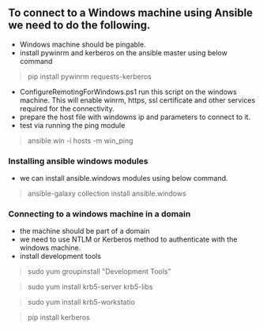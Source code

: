 ## To connect to a Windows machine using Ansible we need to do the following.

- Windows machine should be pingable.
- install pywinrm and kerberos on the ansible master using below command
> pip install pywinrm requests-kerberos

- ConfigureRemotingForWindows.ps1 run this script on the windows machine. This will enable winrm, https, ssl certificate and other services required for the connectivity.
- prepare the host file with windowns ip and parameters to connect to it.
- test via running the ping module
> ansible win -i hosts -m win_ping

### Installing ansible windows modules
- we can install ansible.windows modules using below command.
> ansible-galaxy collection install ansible.windows

### Connecting to a windows machine in a domain
- the machine should be part of a domain
- we need to use NTLM or Kerberos method to authenticate with the windows machine.
- install development tools
> sudo yum groupinstall "Development Tools"

> sudo yum install krb5-server krb5-libs

> sudo yum install krb5-workstatio

> pip install kerberos


